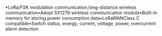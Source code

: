 •LoRa/FSK modulation communication,long-distance wireless communication•Adopt SX1276 wireless communication module•Built-in memory for storing power consumption data•LoRaWANClass C compatible•Switch status, energy, current, voltage, power, overcurrent alarm detection
